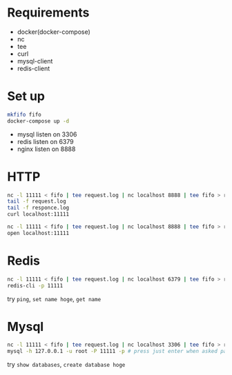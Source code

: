 # Requirements
- docker(docker-compose)
- nc
- tee
- curl
- mysql-client
- redis-client

# Set up
```bash
mkfifo fifo
docker-compose up -d
```

- mysql listen on 3306
- redis listen on 6379
- nginx listen on 8888

# HTTP
```bash
nc -l 11111 < fifo | tee request.log | nc localhost 8888 | tee fifo > responce.log
tail -f request.log 
tail -f responce.log
curl localhost:11111

nc -l 11111 < fifo | tee request.log | nc localhost 8888 | tee fifo > responce.log # tail log file
open localhost:11111
```
# Redis
```bash
nc -l 11111 < fifo | tee request.log | nc localhost 6379 | tee fifo > responce.log # tail log file
redis-cli -p 11111 
```

try `ping`, `set name hoge`, `get name`

# Mysql
```bash
nc -l 11111 < fifo | tee request.log | nc localhost 3306 | tee fifo > responce.log # tail log file
mysql -h 127.0.0.1 -u root -P 11111 -p # press just enter when asked password (root password is empty)
```

try `show databases`, `create database hoge`


